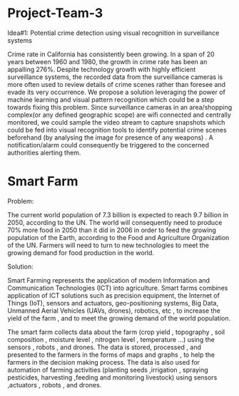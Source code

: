 # Project-Team-3
Idea#1: Potential crime detection using visual recognition in surveillance systems

  Crime rate in California has consistently been growing. In a span of 20 years between 1960 and 1980, the growth in crime rate has been an appalling 276%. 
 Despite technology growth with highly efficient surveillance systems, the recorded data from the surveillance cameras is more often used to review details of crime scenes rather than foresee and evade its very occurrence.
  We propose a solution leveraging the power of machine learning and visual pattern recognition which could be a step towards fixing this problem. 
 Since surveillance cameras in an area/shopping complex(or any defined geographic scope) are wifi connected and centrally monitored, we could sample the 
 video stream to capture snapshots which could be fed into visual recognition tools to identify potential crime scenes beforehand (by analysing the image for 
 presence of any weapons) . A notification/alarm could consequently be triggered to the concerned authorities alerting them.

# Smart Farm

Problem:

The current world population of 7.3 billion is expected to reach 9.7 billion in 2050, according to the UN. The world will consequently need to produce 70% more food in 2050 than it did in 2006 in order to feed the growing population of the Earth, according to the Food and Agriculture Organization of the UN. Farmers will need to turn to new technologies to meet the growing demand for food production in the world.


Solution:

Smart Farming represents the application of modern Information and Communication Technologies (ICT) into  agriculture. Smart farms combines application of ICT solutions such as precision equipment, the Internet of Things (IoT), sensors and actuators, geo-positioning systems, Big Data, Unmanned Aerial Vehicles (UAVs, drones), robotics, etc , to increase the yield of the farm , and to meet the growing demand of the world population.

The smart farm collects data about the farm (crop yield , topography , soil composition , moisture level , nitrogen level , temperature ...)  using the sensors , robots , and drones. The data is stored, processed , and presented to the farmers in the forms of maps and graphs , to help the farmers in the decision making process. The data is also used for automation of farming activities (planting seeds ,irrigation , spraying pesticides, harvesting ,feeding and monitoring livestock)  using sensors ,actuators , robots , and drones. 
